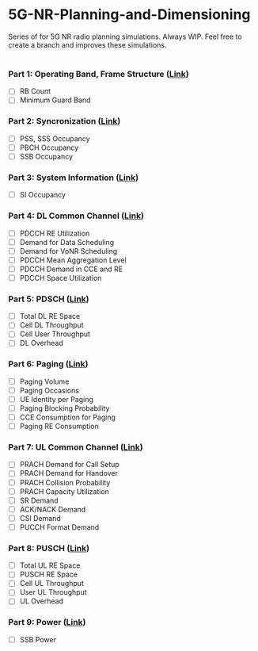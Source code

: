 # 5G-NR-Planning-and-Dimensioning

Series of  for 5G NR radio planning simulations. Always WIP. Feel free to create a branch and improves these simulations.
<br />
<br />

### Part 1: Operating Band, Frame Structure ([Link](https://))

- [ ] RB Count
- [ ] Minimum Guard Band

### Part 2: Syncronization ([Link](https://))

- [ ] PSS, SSS Occupancy
- [ ] PBCH Occupancy
- [ ] SSB Occupancy

### Part 3: System Information ([Link](https://))

- [ ] SI Occupancy

### Part 4: DL Common Channel ([Link](https://))

- [ ] PDCCH RE Utilization
- [ ] Demand for Data Scheduling
- [ ] Demand for VoNR Scheduling
- [ ] PDCCH Mean Aggregation Level
- [ ] PDCCH Demand in CCE and RE
- [ ] PDCCH Space Utilization

### Part 5: PDSCH ([Link](https://))

- [ ] Total DL RE Space
- [ ] Cell DL Throughput
- [ ] Cell User Throughput
- [ ] DL Overhead

### Part 6: Paging ([Link](https://))

- [ ] Paging Volume
- [ ] Paging Occasions
- [ ] UE Identity per Paging
- [ ] Paging Blocking Probability
- [ ] CCE Consumption for Paging
- [ ] Paging RE Consumption

### Part 7: UL Common Channel ([Link](https://))

- [ ] PRACH Demand for Call Setup
- [ ] PRACH Demand for Handover
- [ ] PRACH Collision Probability
- [ ] PRACH Capacity Utilization
- [ ] SR Demand
- [ ] ACK/NACK Demand
- [ ] CSI Demand
- [ ] PUCCH Format Demand

### Part 8: PUSCH ([Link](https://))

- [ ] Total UL RE Space
- [ ] PUSCH RE Space
- [ ] Cell UL Throughput
- [ ] User UL Throughput
- [ ] UL Overhead

### Part 9: Power ([Link](https://))

- [ ] SSB Power